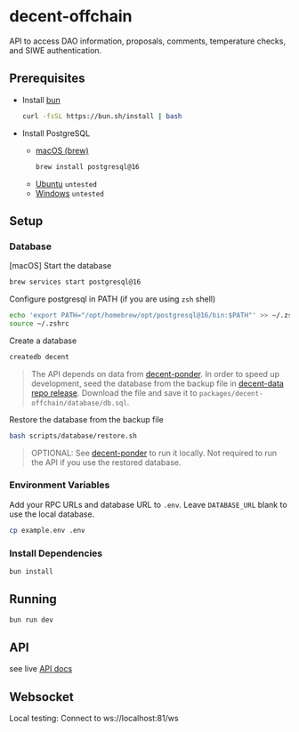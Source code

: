 # decent-offchain

API to access DAO information, proposals, comments, temperature checks, and SIWE authentication.

## Prerequisites

- Install [bun](https://bun.sh/docs/installation)

  ```bash
  curl -fsSL https://bun.sh/install | bash
  ```

- Install PostgreSQL
  - [macOS (brew)](https://formulae.brew.sh/formula/postgresql@16)
    ```bash
    brew install postgresql@16
    ```
  - [Ubuntu](https://www.postgresql.org/download/linux/ubuntu/) `untested`
  - [Windows](https://www.postgresql.org/download/windows/) `untested`

## Setup

### Database

[macOS]
Start the database

```bash
brew services start postgresql@16
```

Configure postgresql in PATH (if you are using `zsh` shell)

```bash
echo 'export PATH="/opt/homebrew/opt/postgresql@16/bin:$PATH"' >> ~/.zshrc
source ~/.zshrc
```

Create a database

```bash
createdb decent
```

> The API depends on data from [decent-ponder](../decent-ponder). In order to speed up development, seed the database from the backup file in [decent-data repo release](https://github.com/decentdao/decent-data/releases/download/latest/db.sql). Download the file and save it to `packages/decent-offchain/database/db.sql`.

Restore the database from the backup file

```bash
bash scripts/database/restore.sh
```

> OPTIONAL: See [decent-ponder](../decent-ponder/README.md) to run it locally. Not required to run the API if you use the restored database.

### Environment Variables

Add your RPC URLs and database URL to `.env`. Leave `DATABASE_URL` blank to use the local database.

```bash
cp example.env .env
```

### Install Dependencies

```bash
bun install
```

## Running

```bash
bun run dev
```

## API

see live [API docs](https://decent-offchain.up.railway.app/docs)

## Websocket

Local testing: Connect to ws://localhost:81/ws
